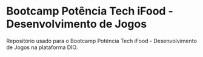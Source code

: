 # Bootcamp Potência Tech iFood - Desenvolvimento de Jogos

Repositório usado para o Bootcamp Potência Tech iFood - Desenvolvimento de Jogos na plataforma DIO.
